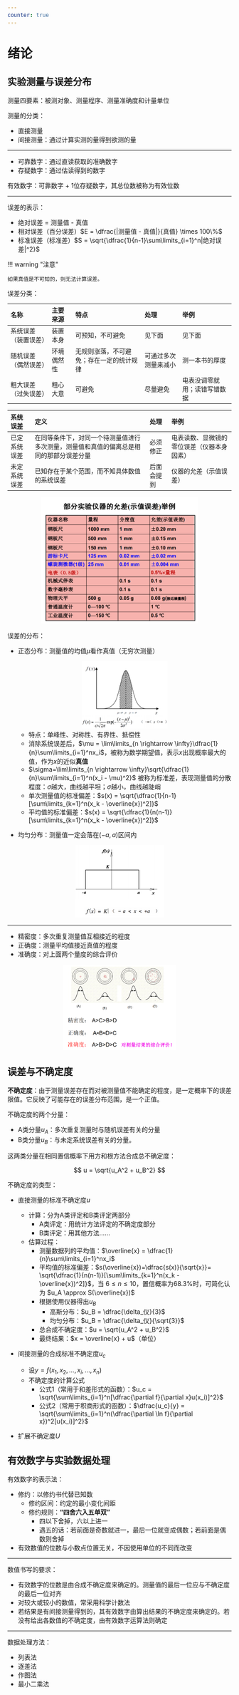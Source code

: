 ```yaml
---
counter: true
---
```



# 绪论

## 实验测量与误差分布

测量四要素：被测对象、测量程序、测量准确度和计量单位

测量的分类：

- 直接测量
- 间接测量：通过计算实测的量得到欲测的量


---
- 可靠数字：通过直读获取的准确数字
- 存疑数字：通过估读得到的数字

有效数字：可靠数字 + 1位存疑数字，其总位数被称为有效位数

---
误差的表示：

- 绝对误差 = 测量值 - 真值
- 相对误差（百分误差）$E = \dfrac{|测量值 - 真值|}{真值} \times 100\%$
- 标准误差（标准差）$S = \sqrt{\dfrac{1}{n-1}\sum\limits_{i=1}^n|绝对误差|^2}$

!!! warning "注意"

    如果真值是不可知的，则无法计算误差。

误差分类：

|名称|主要来源|特点|处理|举例|
|:--|:--|:--|:--|:--|
|系统误差（装置误差）|装置本身|可预知，不可避免|见下面|见下面|
|随机误差（偶然误差）|环境偶然性|无规则涨落，不可避免；存在一定的统计规律|可通过多次测量来减小|测一本书的厚度|
|粗大误差（过失误差）|粗心大意|可避免|尽量避免|电表没调零就用；读错写错数据|


|系统误差|定义|处理|举例|
|:-|:-|:-|:-|
|已定系统误差|在同等条件下，对同一个待测量值进行多次测量，测量值和真值的偏离总是相同的那部分误差分量|必须修正|电表读数、显微镜的零位误差（仪器本身因素）|
|未定系统误差|已知存在于某个范围，而不知具体数值的系统误差|后面会提到|仪器的允差（示值误差）|

<div style="text-align: center">
    <img src="images/intro/1.png" width="70%">
</div>

误差的分布：

- 正态分布：测量值的均值$\mu$看作真值（无穷次测量）

    <div style="text-align: center">
        <img src="images/intro/2.png" width="40%">
    </div>

    - 特点：单峰性、对称性、有界性、抵偿性
    - 消除系统误差后，$\mu = \lim\limits_{n \rightarrow \infty}\dfrac{1}{n}\sum\limits_{i=1}^nx_i$，被称为数学期望值，表示$x$出现概率最大的值，作为$x$的近似**真值**
    - $\sigma=\lim\limits_{n \rightarrow \infty}\sqrt{\dfrac{1}{n}\sum\limits_{i=1}^n(x_i - \mu)^2}$ 被称为标准差，表现测量值的分散程度：$\sigma$越大，曲线越平坦；$\sigma$越小，曲线越陡峭
    - 单次测量值的标准偏差：$s(x) = \sqrt{\dfrac{1}{n-1}[\sum\limits_{k=1}^n(x_k - \overline{x})^2]}$
    - 平均值的标准偏差：$s(x) = \sqrt{\dfrac{1}{n(n-1)}[\sum\limits_{k=1}^n(x_k - \overline{x})^2]}$

- 均匀分布：测量值一定会落在$(-a, a)$区间内

<div style="text-align: center">
    <img src="images/intro/3.png" width="40%">
</div>

---
- 精密度：多次重复测量值互相接近的程度
- 正确度：测量平均值接近真值的程度
- 准确度：对上面两个量度的综合评价

<div style="text-align: center">
    <img src="images/intro/4.png" width="50%">
</div>

## 误差与不确定度

**不确定度**：由于测量误差存在而对被测量值不能确定的程度，是一定概率下的误差限值。它反映了可能存在的误差分布范围，是一个正值。

不确定度的两个分量：

- A类分量$u_A$：多次重复测量时与随机误差有关的分量
- B类分量$u_B$：与未定系统误差有关的分量。

这两类分量在相同置信概率下用方和根方法合成总不确定度：

$$
u = \sqrt{u_A^2 + u_B^2}
$$

不确定度的类型：

- 直接测量的标准不确定度$u$
    - 计算：分为A类评定和B类评定两部分
        - A类评定：用统计方法评定的不确定度部分
        - B类评定：用其他方法......
    - 估算过程：
        - 测量数据列的平均值：$\overline{x} = \dfrac{1}{n}\sum\limits_{i=1}^nx_i$
        - 平均值的标准偏差：$s(\overline{x})=\dfrac{s(x)}{\sqrt{x}}= \sqrt{\dfrac{1}{n(n-1)}[\sum\limits_{k=1}^n(x_k - \overline{x})^2]}$，当 $6 \le n \le 10$，置信概率为68.3%时，可简化认为 $u_A \approx S(\overline{x})$
        - 根据使用仪器得出$u_B$
            - 高斯分布：$u_B = \dfrac{\delta_仪}{3}$
            - 均匀分布：$u_B = \dfrac{\delta_仪}{\sqrt{3}}$
        - 总合成不确定度：$u = \sqrt{u_A^2 + u_B^2}$
        - 最终结果：$x = \overline{x} + u$（单位）

- 间接测量的合成标准不确定度$u_c$
    - 设$y = f(x_1, x_2, \dots, x_i, \dots, x_n)$
    - 不确定度的计算公式
        - 公式1（常用于和差形式的函数）：$u_c = \sqrt{\sum\limits_{i=1}^n[\dfrac{\partial f}{\partial x}u(x_i)]^2}$
        - 公式2（常用于积商形式的函数）：$\dfrac{u_c}{y} = \sqrt{\sum\limits_{i=1}^n(\dfrac{\partial \ln f}{\partial x})^2[u(x_i)]^2}$

- 扩展不确定度$U$

## 有效数字与实验数据处理

有效数字的表示法：

- 修约：以修约书代替已知数
    - 修约区间：约定的最小变化间距
    - 修约规则：**“四舍六入五单双”**
        - 四以下舍掉，六以上进一
        - 遇五的话：若前面是奇数就进一，最后一位就变成偶数；若前面是偶数则舍掉
- 有效数值的位数与小数点位置无关，不因使用单位的不同而改变

---
数值书写的要求：

- 有效数字的位数是由合成不确定度来确定的。测量值的最后一位应与不确定度的最后一位对齐
- 对较大或较小的数值，常采用科学计数法
- 若结果是有间接测量得到的，其有效数字由算出结果的不确定度来确定的。若没有给出各数值的不确定度，由有效数字运算法则确定

---
数据处理方法：

- 列表法
- 逐差法
- 作图法
- 最小二乘法




